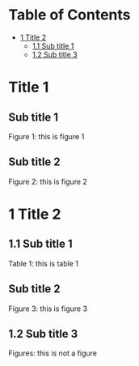 # Table of Contents

 * [1 Title 2](#title-2)
   * [1.1 Sub title 1](#subtitle-21)
   * [1.2 Sub title 3](#subtitle-23)



# Title 1

## Sub title 1

Figure 1: this is figure 1

## Sub title 2

Figure 2: this is figure 2

<a id="title-2"></a>

# 1 Title 2

<a id="subtitle-21"></a>

## 1.1 Sub title 1

Table 1: this is table 1

## Sub title 2

Figure 3: this is figure 3

<a id="subtitle-23"></a>

## 1.2 Sub title 3

Figures: this is not a figure 


